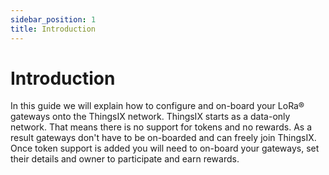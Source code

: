 ```yaml
---
sidebar_position: 1
title: Introduction
---
```


# Introduction
In this guide we will explain how to configure and on-board your LoRa® gateways
onto the ThingsIX network. ThingsIX starts as a data-only network. That means
there is no support for tokens and no rewards. As a result gateways don't have 
to be on-boarded and can freely join ThingsIX. Once token support is added you 
will need to on-board your gateways, set their details and owner to participate
and earn rewards.

